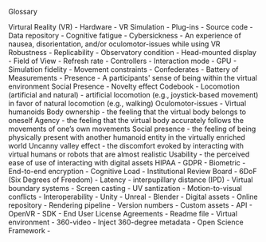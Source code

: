 Glossary

Virtural Reality (VR) - 
Hardware - 
VR Simulation -
Plug-ins -
Source code -
Data repository - 
Cognitive fatigue -
Cybersickness - An experience of nausea, disorientation, and/or oculomotor-issues while using VR
Robustness -
Replicability -
Observatory condition -
Head-mounted display -
Field of View -
Refresh rate -
Controllers -
Interaction mode -
GPU - 
Simulation fidelity -
Movement constraints -
Confederates -
Battery of Measurements -
Presence - A participants' sense of being within the virtual environment
Social Presence -
Novelty effect
Codebook -
Locomotion (artificial and natural) - artificial locomotion (e.g., joystick-based movement) in favor of natural locomotion (e.g., walking)
Oculomotor-issues -
Virtual humanoids
Body ownership - the feeling that the virtual body belongs to oneself
Agency - the feeling that the virtual body accurately follows the movements of one’s own movements
Social presence - the feeling of being physically present with another humanoid entity in the virtually enriched world
Uncanny valley effect - the discomfort evoked by interacting with virtual humans or robots that are almost realistic
Usability - the perceived ease of use of interacting with digital assets
HIPAA -
GDPR -
Biometric -
End-to-end encryption -
Cognitive Load -
Institutional Review Board - 
6DoF (Six Degrees of Freedom) -
Latency -
interpupillary distance (IPD) -
Virtual boundary systems -
Screen casting -
UV santization -
Motion-to-visual conflicts -
Interoperability - 
Unity -
Unreal -
Blender -
Digital assets - 
Online repository -
Rendering pipeline -
Version numbers -
Custom assets - 
API - 
OpenVR - 
SDK - 
End User License Agreements - 
Readme file -
Virtual environment -
360-video - 
Inject 360-degree metadata -
Open Science Framework -

